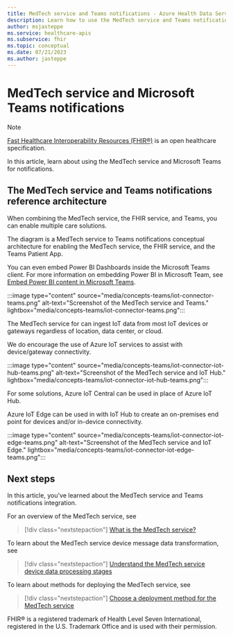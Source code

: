 ```yaml
---
title: MedTech service and Teams notifications - Azure Health Data Services
description: Learn how to use the MedTech service and Teams notifications
author: msjasteppe
ms.service: healthcare-apis
ms.subservice: fhir
ms.topic: conceptual
ms.date: 07/21/2023
ms.author: jasteppe
---
```


# MedTech service and Microsoft Teams notifications

> [!NOTE]
> [Fast Healthcare Interoperability Resources (FHIR&#174;)](https://www.hl7.org/fhir/) is an open healthcare specification.

In this article, learn about using the MedTech service and Microsoft Teams for notifications.

## The MedTech service and Teams notifications reference architecture

When combining the MedTech service, the FHIR service, and Teams, you can enable multiple care solutions.

The diagram is a MedTech service to Teams notifications conceptual architecture for enabling the MedTech service, the FHIR service, and the Teams Patient App.

You can even embed Power BI Dashboards inside the Microsoft Teams client. For more information on embedding Power BI in Microsoft Team, see [Embed Power BI content in Microsoft Teams](/power-bi/collaborate-share/service-embed-report-microsoft-teams).

:::image type="content" source="media/concepts-teams/iot-connector-teams.png" alt-text="Screenshot of the MedTech service and Teams." lightbox="media/concepts-teams/iot-connector-teams.png":::

The MedTech service for can ingest IoT data from most IoT devices or gateways regardless of location, data center, or cloud.

We do encourage the use of Azure IoT services to assist with device/gateway connectivity.

:::image type="content" source="media/concepts-teams/iot-connector-iot-hub-teams.png" alt-text="Screenshot of the MedTech service and IoT Hub." lightbox="media/concepts-teams/iot-connector-iot-hub-teams.png":::

For some solutions, Azure IoT Central can be used in place of Azure IoT Hub.

Azure IoT Edge can be used in with IoT Hub to create an on-premises end point for devices and/or in-device connectivity.

:::image type="content" source="media/concepts-teams/iot-connector-iot-edge-teams.png" alt-text="Screenshot of the MedTech service and IoT Edge." lightbox="media/concepts-teams/iot-connector-iot-edge-teams.png":::

## Next steps

In this article, you've learned about the MedTech service and Teams notifications integration. 

For an overview of the MedTech service, see

> [!div class="nextstepaction"]
> [What is the MedTech service?](overview.md)

To learn about the MedTech service device message data transformation, see

> [!div class="nextstepaction"]
> [Understand the MedTech service device data processing stages](overview-of-device-data-processing-stages.md)

To learn about methods for deploying the MedTech service, see

> [!div class="nextstepaction"]
> [Choose a deployment method for the MedTech service](deploy-new-choose.md)

FHIR&#174; is a registered trademark of Health Level Seven International, registered in the U.S. Trademark Office and is used with their permission.
